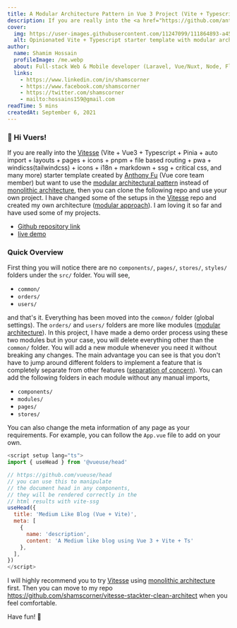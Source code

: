 ```yaml
---
title: A Modular Architecture Pattern in Vue 3 Project (Vite + Typescript)
description: If you are really into the <a href="https://github.com/antfu/vitesse">Vitesse</a> starter template created by Anthony Fu (Vue core team member) but want to use the modular architectural pattern instead of monolithic architecture, then you can clone this repo and use your own project.
cover:
  img: https://user-images.githubusercontent.com/11247099/111864893-a457fd00-899e-11eb-9f05-f4b88987541d.png
  alt: Opinionated Vite + Typescript starter template with modular architecture pattern.
author:
  name: Shamim Hossain
  profileImage: /me.webp
  about: Full-stack Web & Mobile developer (Laravel, Vue/Nuxt, Node, Flutter) | Computer Science Engineer | Tech Enthusiast
  links:
    - https://www.linkedin.com/in/shamscorner
    - https://www.facebook.com/shamscorner
    - https://twitter.com/shamscorner
    - mailto:hossains159@gmail.com
readTime: 5 mins
createdAt: September 6, 2021
---
```


<BlogScaffold
  :title="frontmatter.title" 
  :description="frontmatter.description" 
  :author="frontmatter.author"
  :cover="frontmatter.cover"
  :read-time="frontmatter.readTime"
  :created-at="frontmatter.createdAt"
  twitter-username="shamscorner"
/>

### 👋 Hi Vuers!

If you are really into the [Vitesse](https://github.com/antfu/vitesse) (Vite + Vue3 + Typescript + Pinia + auto import + layouts + pages + icons + pnpm + file based routing + pwa + windicss(tailwindcss) + icons + i18n + markdown + ssg + critical css, and many more) starter template created by [Anthony Fu](https://github.com/antfu) (Vue core team member) but want to use the [modular architectural pattern](https://en.wikipedia.org/wiki/Module_pattern) instead of [monolithic architecture](https://en.wikipedia.org/wiki/Monolithic_application), then you can clone the following repo and use your own project. I have changed some of the setups in the [Vitesse](https://github.com/antfu/vitesse) repo and created my own architecture ([modular approach](https://en.wikipedia.org/wiki/Module_pattern)). I am loving it so far and have used some of my projects.

- [Github repository link](https://github.com/shamscorner/vitesse-stackter-clean-architect)
- [live demo](https://vite-vue3-clean-arch.netlify.app/)

### Quick Overview

First thing you will notice there are no `components/`, `pages/`, `stores/`, `styles/` folders under the `src/` folder. You will see,

- `common/`
- `orders/`
- `users/`

and that's it. Everything has been moved into the `common/` folder (global settings). The `orders/` and `users/` folders are more like modules ([modular architecture](https://en.wikipedia.org/wiki/Module_pattern)). In this project, I have made a demo order process using these two modules but in your case, you will delete everything other than the `common/` folder. You will add a new module whenever you need it without breaking any changes. The main advantage you can see is that you don't have to jump around different folders to implement a feature that is completely separate from other features ([separation of concern](https://en.wikipedia.org/wiki/Separation_of_concerns)). You can add the following folders in each module without any manual imports,

- `components/`
- `modules/`
- `pages/`
- `stores/`

You can also change the meta information of any page as your requirements. For example, you can follow the `App.vue` file to add on your own.

```js
<script setup lang="ts">
import { useHead } from '@vueuse/head'

// https://github.com/vueuse/head
// you can use this to manipulate 
// the document head in any components,
// they will be rendered correctly in the 
// html results with vite-ssg
useHead({
  title: 'Medium Like Blog (Vue + Vite)',
  meta: [
    { 
      name: 'description', 
      content: 'A Medium like blog using Vue 3 + Vite + Ts' 
    },
  ],
})
</script>
```

I will highly recommend you to try [Vitesse](https://github.com/antfu/vitesse) using [monolithic architecture](https://en.wikipedia.org/wiki/Monolithic_application) first. Then you can move to my repo https://github.com/shamscorner/vitesse-stackter-clean-architect when you feel comfortable.

Have fun! 🙂
